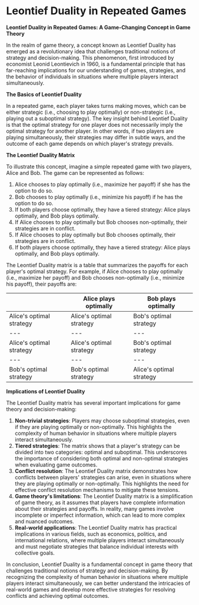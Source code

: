 # Leontief Duality in Repeated Games

**Leontief Duality in Repeated Games: A Game-Changing Concept in Game Theory**

In the realm of game theory, a concept known as Leontief Duality has emerged as a revolutionary idea that challenges traditional notions of strategy and decision-making. This phenomenon, first introduced by economist Leonid Leontievich in 1960, is a fundamental principle that has far-reaching implications for our understanding of games, strategies, and the behavior of individuals in situations where multiple players interact simultaneously.

**The Basics of Leontief Duality**

In a repeated game, each player takes turns making moves, which can be either strategic (i.e., choosing to play optimally) or non-strategic (i.e., playing out a suboptimal strategy). The key insight behind Leontief Duality is that the optimal strategy for one player does not necessarily imply the optimal strategy for another player. In other words, if two players are playing simultaneously, their strategies may differ in subtle ways, and the outcome of each game depends on which player's strategy prevails.

**The Leontief Duality Matrix**

To illustrate this concept, imagine a simple repeated game with two players, Alice and Bob. The game can be represented as follows:

1. Alice chooses to play optimally (i.e., maximize her payoff) if she has the option to do so.
2. Bob chooses to play optimally (i.e., minimize his payoff) if he has the option to do so.
3. If both players choose optimally, they have a tiered strategy: Alice plays optimally, and Bob plays optimally.
4. If Alice chooses to play optimally but Bob chooses non-optimally, their strategies are in conflict.
5. If Alice chooses to play optimally but Bob chooses optimally, their strategies are in conflict.
6. If both players choose optimally, they have a tiered strategy: Alice plays optimally, and Bob plays optimally.

The Leontief Duality matrix is a table that summarizes the payoffs for each player's optimal strategy. For example, if Alice chooses to play optimally (i.e., maximize her payoff) and Bob chooses non-optimally (i.e., minimize his payoff), their payoffs are:

|  | Alice plays optimally | Bob plays optimally |
| --- | --- | --- |
| Alice's optimal strategy | Alice's optimal strategy | Bob's optimal strategy |
| --- | --- | --- |
| Alice's optimal strategy | Alice's optimal strategy | Bob's optimal strategy |
| --- | --- | --- |
| Bob's optimal strategy | Bob's optimal strategy | Alice's optimal strategy |

**Implications of Leontief Duality**

The Leontief Duality matrix has several important implications for game theory and decision-making:

1. **Non-trivial strategies**: Players may choose suboptimal strategies, even if they are playing optimally or non-optimally. This highlights the complexity of human behavior in situations where multiple players interact simultaneously.
2. **Tiered strategies**: The matrix shows that a player's strategy can be divided into two categories: optimal and suboptimal. This underscores the importance of considering both optimal and non-optimal strategies when evaluating game outcomes.
3. **Conflict resolution**: The Leontief Duality matrix demonstrates how conflicts between players' strategies can arise, even in situations where they are playing optimally or non-optimally. This highlights the need for effective conflict resolution mechanisms to mitigate these tensions.
4. **Game theory's limitations**: The Leontief Duality matrix is a simplification of game theory, as it assumes that players have complete information about their strategies and payoffs. In reality, many games involve incomplete or imperfect information, which can lead to more complex and nuanced outcomes.
5. **Real-world applications**: The Leontief Duality matrix has practical implications in various fields, such as economics, politics, and international relations, where multiple players interact simultaneously and must negotiate strategies that balance individual interests with collective goals.

In conclusion, Leontief Duality is a fundamental concept in game theory that challenges traditional notions of strategy and decision-making. By recognizing the complexity of human behavior in situations where multiple players interact simultaneously, we can better understand the intricacies of real-world games and develop more effective strategies for resolving conflicts and achieving optimal outcomes.
